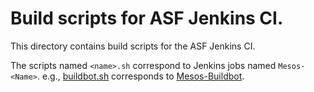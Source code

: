 # Build scripts for ASF Jenkins CI.

This directory contains build scripts for the ASF Jenkins CI.

The scripts named `<name>.sh` correspond to Jenkins jobs named `Mesos-<Name>`.
e.g., [buildbot.sh](buildbot.sh) corresponds to [Mesos-Buildbot][buildbot].

[buildbot]: https://builds.apache.org/view/M-R/view/Mesos/job/Mesos-Buildbot
